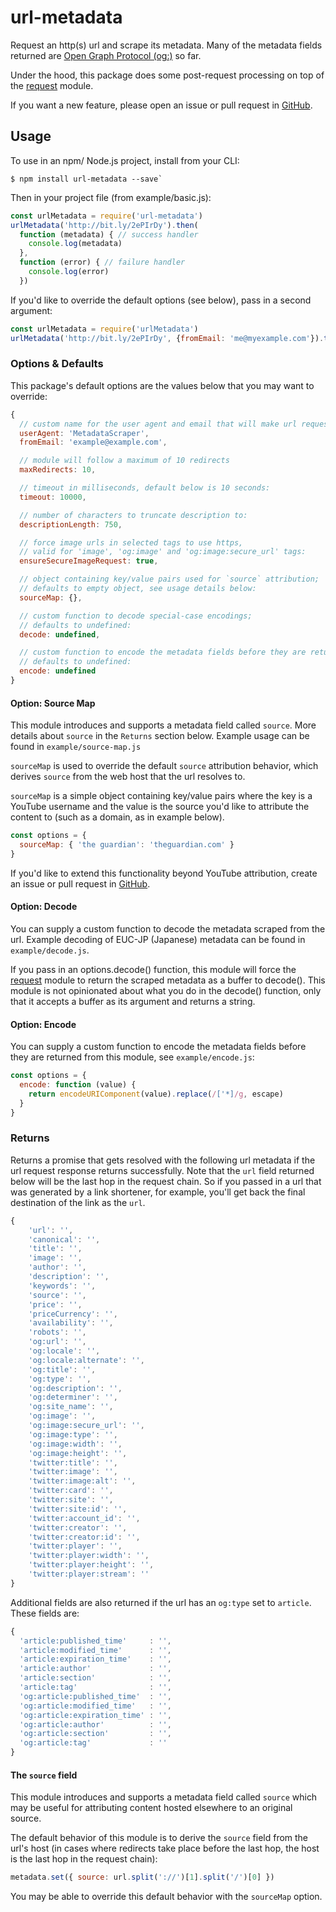 # url-metadata

Request an http(s) url and scrape its metadata. Many of the metadata fields returned are [Open Graph Protocol (og:)](http://ogp.me/) so far.

Under the hood, this package does some post-request processing on top of the [request](https://www.npmjs.com/package/request) module.

If you want a new feature, please open an issue or pull request in [GitHub](https://github.com/LevelNewsOrg/url-metadata).


## Usage

To use in an npm/ Node.js project, install from your CLI:
```
$ npm install url-metadata --save`
```

Then in your project file (from example/basic.js):
```javascript
const urlMetadata = require('url-metadata')
urlMetadata('http://bit.ly/2ePIrDy').then(
  function (metadata) { // success handler
    console.log(metadata)
  },
  function (error) { // failure handler
    console.log(error)
  })
```

If you'd like to override the default options (see below), pass in a second argument:
```javascript
const urlMetadata = require('urlMetadata')
urlMetadata('http://bit.ly/2ePIrDy', {fromEmail: 'me@myexample.com'}).then(...)
```

### Options & Defaults
This package's default options are the values below that you may want to override:
```javascript
{
  // custom name for the user agent and email that will make url request:
  userAgent: 'MetadataScraper',
  fromEmail: 'example@example.com',

  // module will follow a maximum of 10 redirects
  maxRedirects: 10,

  // timeout in milliseconds, default below is 10 seconds:
  timeout: 10000,

  // number of characters to truncate description to:
  descriptionLength: 750,

  // force image urls in selected tags to use https,
  // valid for 'image', 'og:image' and 'og:image:secure_url' tags:
  ensureSecureImageRequest: true,

  // object containing key/value pairs used for `source` attribution;
  // defaults to empty object, see usage details below:
  sourceMap: {},

  // custom function to decode special-case encodings;
  // defaults to undefined:
  decode: undefined,

  // custom function to encode the metadata fields before they are returned;
  // defaults to undefined:
  encode: undefined
}
```

#### Option: Source Map
This module introduces and supports a metadata field called `source`. More details about `source` in the `Returns` section below. Example usage can be found in `example/source-map.js`

`sourceMap` is used to override the default `source` attribution behavior, which derives `source` from the web host that the url resolves to.

`sourceMap` is a simple object containing key/value pairs where the key is a YouTube username and the value is the source you'd like to attribute the content to (such as a domain, as in example below).
```javascript
const options = {
  sourceMap: { 'the guardian': 'theguardian.com' }
}
```

If you'd like to extend this functionality beyond YouTube attribution, create an issue or pull request in [GitHub](https://github.com/LevelNewsOrg/url-metadata).

#### Option: Decode
You can supply a custom function to decode the metadata scraped from the url. Example decoding of EUC-JP (Japanese) metadata can be found in `example/decode.js`.

If you pass in an options.decode() function, this module will force the [request](https://www.npmjs.com/package/request) module to return the scraped metadata as a buffer to decode(). This module is not opinionated about what you do in the decode() function, only that it accepts a buffer as its argument and returns a string.

#### Option: Encode
You can supply a custom function to encode the metadata fields before they are returned from this module, see `example/encode.js`:
```javascript
const options = {
  encode: function (value) {
    return encodeURIComponent(value).replace(/['*]/g, escape)
  }
}
```

### Returns
Returns a promise that gets resolved with the following url metadata if the url request response returns successfully. Note that the `url` field returned below will be the last hop in the request chain. So if you passed in a url that was generated by a link shortener, for example, you'll get back the final destination of the link as the `url`.
```javascript
{
    'url': '',
    'canonical': '',
    'title': '',
    'image': '',
    'author': '',
    'description': '',
    'keywords': '',
    'source': '',
    'price': '',
    'priceCurrency': '',
    'availability': '',
    'robots': '',
    'og:url': '',
    'og:locale': '',
    'og:locale:alternate': '',
    'og:title': '',
    'og:type': '',
    'og:description': '',
    'og:determiner': '',
    'og:site_name': '',
    'og:image': '',
    'og:image:secure_url': '',
    'og:image:type': '',
    'og:image:width': '',
    'og:image:height': '',
    'twitter:title': '',
    'twitter:image': '',
    'twitter:image:alt': '',
    'twitter:card': '',
    'twitter:site': '',
    'twitter:site:id': '',
    'twitter:account_id': '',
    'twitter:creator': '',
    'twitter:creator:id': '',
    'twitter:player': '',
    'twitter:player:width': '',
    'twitter:player:height': '',
    'twitter:player:stream': ''
}
```

Additional fields are also returned if the url has an `og:type` set to `article`. These fields are:
```javascript
{
  'article:published_time'     : '',
  'article:modified_time'      : '',
  'article:expiration_time'    : '',
  'article:author'             : '',
  'article:section'            : '',
  'article:tag'                : '',
  'og:article:published_time'  : '',
  'og:article:modified_time'   : '',
  'og:article:expiration_time' : '',
  'og:article:author'          : '',
  'og:article:section'         : '',
  'og:article:tag'             : ''
}
```

#### The `source` field
This module introduces and supports a metadata field called `source` which may be useful for attributing content hosted elsewhere to an original source.

The default behavior of this module is to derive the `source` field from the url's host (in cases where redirects take place before the last hop, the host is the last hop in the request chain):
```javascript
metadata.set({ source: url.split('://')[1].split('/')[0] })
```

You may be able to override this default behavior with the `sourceMap` option.

